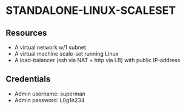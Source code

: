 # STANDALONE-LINUX-SCALESET

## Resources
* A virtual network w/1 subnet
* A virtual machine scale-set running Linux
* A load-balancer (ssh via NAT + http via LB) with public IP-address

## Credentials
* Admin username: superman
* Admin password: L0g1n234